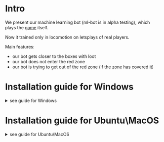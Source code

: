 # Intro

We present our machine learning bot (ml-bot is in alpha testing), which plays the [game](https://surviv.io/) itself.

Now it trained only in locomotion on letsplays of real players.

Main features:
- our bot gets closer to the boxes with loot
- our bot does not enter the red zone
- our bot is trying to get out of the red zone (if the zone has covered it)

# Installation guide for Windows

<details>
  <summary>see guide for Windows</summary>
  
  ### Before the first launch
  **1.** Check that you have Anaconda3 with python3

  **2.** Check that you have google chrome browser (our agent supports only chrome)

  ### For the first launch
  **0.** Earlier you do 1-2 steps from paragraph *Before the first launch*

  **1.** Clone repo by *Anaconda Prompt* or dowland zip-file repo and unzip it
  ```
  git clone https://github.com/Laggg/ml-bots-surviv.io.git
  ```
  **2.** Dowland neural net weights from [this link](https://drive.google.com/u/0/uc?id=1l3exfxwT4ZVk1R6V2sxZimTafx1EkNtO&export=download) and put it into *./supporting_files/* folder

  **3.** Dowland driver for your OS and for your chrome version (don't forget to check your google chrome version!) from [link](https://chromedriver.chromium.org/downloads), unzip it and put into *./supporting_files/* folder

  > after 3rd step you can check *./supporting_files/* folder:
  >> ![image](https://user-images.githubusercontent.com/45121687/134749881-a239f8be-ce69-41d3-9988-21e1083e3e3e.png)

  **4.** Open Anaconda prompt inside repo-folder
  > example:
  >> ![image](https://user-images.githubusercontent.com/45121687/134750475-d2ce7f57-c692-4fa6-8441-b90f7117a502.png)

  **5.** Create a virtual environment for this project
  ```
  python –m venv surviv_env
  ```
  **6.** Activate created virtual environment
  ```
  cd surviv_env/scripts && activate && cd ../../
  ```
  **7.** Install all required libraries
  ```
  pip install -r requirements.txt
  ```
  **8.** Launch the agent into the game!
  ```
  python play.py
  ```
  **9.** After all you can deactivate virtual env and close Anaconda prompt window
  
  ### For the second+ launch
  **0.** Earlier you do 1-9 steps from paragraph *For the first launch*

  **1.** Open Anaconda prompt inside repo-folder

  **2.** ```cd surviv_env/scripts && activate && cd ../../```

  **3.** ```python play.py```

  **4.** After all you can close deactivate virtual env and close Anaconda prompt window
</details>

# Installation guide for Ubuntu\MacOS

<details>
  <summary>see guide for Ubuntu\MacOS</summary>
  
  ### [For the first launch]
  **1.**
  
  ```
  git clone https://github.com/Laggg/ml-bots-surviv.io
  ```
  
  **2.** Use terminal in this repo-folder
  
  ```
  python3 -m venv surviv_env 
  source surviv_env/bin/activate
  pip install -r requirements.txt 
  ```
  
  **3.**
  ```
  python play.py
  ```
  
</details>
